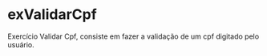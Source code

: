 # exValidarCpf
Exercício Validar Cpf, consiste em fazer a validação de um cpf digitado pelo usuário.
